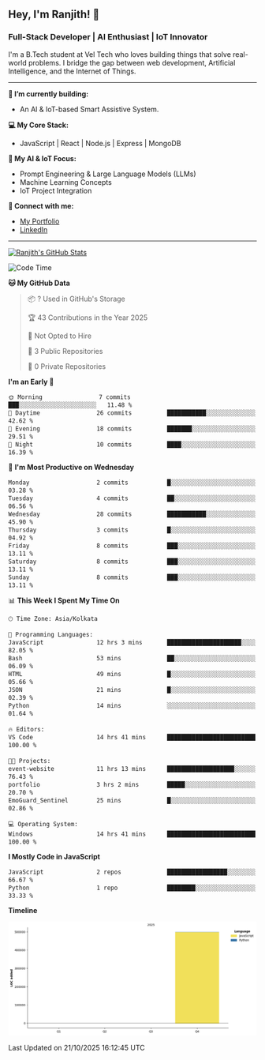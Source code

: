## Hey, I'm Ranjith! 👋

### Full-Stack Developer | AI Enthusiast | IoT Innovator

I'm a B.Tech student at Vel Tech who loves building things that solve real-world problems. I bridge the gap between web development, Artificial Intelligence, and the Internet of Things.

---

**🔭 I’m currently building:**
* An AI & IoT-based Smart Assistive System.

**💻 My Core Stack:**
* JavaScript | React | Node.js | Express | MongoDB

**🤖 My AI & IoT Focus:**
* Prompt Engineering & Large Language Models (LLMs)
* Machine Learning Concepts
* IoT Project Integration

**🔗 Connect with me:**
* [My Portfolio](https://ranjith-portfolio-2123f.web.app/)
* [LinkedIn](https://www.linkedin.com/in/ranjith-j-835ab0343/)

---
[![Ranjith's GitHub Stats](https://github-readme-stats.vercel.app/api?username=Ranjikutti&show_icons=true&theme=tokyonight&hide_border=true&count_private=true)](https://github.com/Ranjikutti)

<!--START_SECTION:waka-->
![Code Time](http://img.shields.io/badge/Code%20Time-14%20hrs%2041%20mins-blue)

**🐱 My GitHub Data** 

> 📦 ? Used in GitHub's Storage 
 > 
> 🏆 43 Contributions in the Year 2025
 > 
> 🚫 Not Opted to Hire
 > 
> 📜 3 Public Repositories 
 > 
> 🔑 0 Private Repositories 
 > 
**I'm an Early 🐤** 

```text
🌞 Morning                7 commits           ███░░░░░░░░░░░░░░░░░░░░░░   11.48 % 
🌆 Daytime                26 commits          ███████████░░░░░░░░░░░░░░   42.62 % 
🌃 Evening                18 commits          ███████░░░░░░░░░░░░░░░░░░   29.51 % 
🌙 Night                  10 commits          ████░░░░░░░░░░░░░░░░░░░░░   16.39 % 
```
📅 **I'm Most Productive on Wednesday** 

```text
Monday                   2 commits           █░░░░░░░░░░░░░░░░░░░░░░░░   03.28 % 
Tuesday                  4 commits           ██░░░░░░░░░░░░░░░░░░░░░░░   06.56 % 
Wednesday                28 commits          ███████████░░░░░░░░░░░░░░   45.90 % 
Thursday                 3 commits           █░░░░░░░░░░░░░░░░░░░░░░░░   04.92 % 
Friday                   8 commits           ███░░░░░░░░░░░░░░░░░░░░░░   13.11 % 
Saturday                 8 commits           ███░░░░░░░░░░░░░░░░░░░░░░   13.11 % 
Sunday                   8 commits           ███░░░░░░░░░░░░░░░░░░░░░░   13.11 % 
```


📊 **This Week I Spent My Time On** 

```text
🕑︎ Time Zone: Asia/Kolkata

💬 Programming Languages: 
JavaScript               12 hrs 3 mins       █████████████████████░░░░   82.05 % 
Bash                     53 mins             ██░░░░░░░░░░░░░░░░░░░░░░░   06.09 % 
HTML                     49 mins             █░░░░░░░░░░░░░░░░░░░░░░░░   05.66 % 
JSON                     21 mins             █░░░░░░░░░░░░░░░░░░░░░░░░   02.39 % 
Python                   14 mins             ░░░░░░░░░░░░░░░░░░░░░░░░░   01.64 % 

🔥 Editors: 
VS Code                  14 hrs 41 mins      █████████████████████████   100.00 % 

🐱‍💻 Projects: 
event-website            11 hrs 13 mins      ███████████████████░░░░░░   76.43 % 
portfolio                3 hrs 2 mins        █████░░░░░░░░░░░░░░░░░░░░   20.70 % 
EmoGuard_Sentinel        25 mins             █░░░░░░░░░░░░░░░░░░░░░░░░   02.86 % 

💻 Operating System: 
Windows                  14 hrs 41 mins      █████████████████████████   100.00 % 
```

**I Mostly Code in JavaScript** 

```text
JavaScript               2 repos             █████████████████░░░░░░░░   66.67 % 
Python                   1 repo              ████████░░░░░░░░░░░░░░░░░   33.33 % 
```



**Timeline**

![Lines of Code chart](https://raw.githubusercontent.com/Ranjikutti/Ranjikutti/main/assets/bar_graph.png)


 Last Updated on 21/10/2025 16:12:45 UTC
<!--END_SECTION:waka-->
